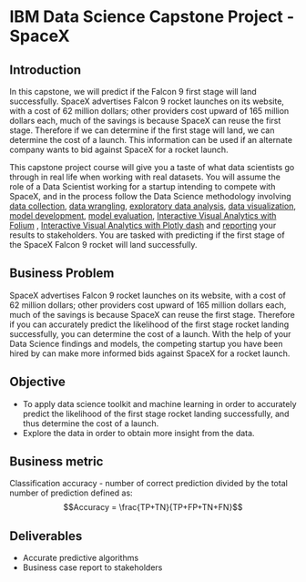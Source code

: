 # IBM Data Science Capstone Project - SpaceX

## Introduction

In this capstone, we will predict if the Falcon 9 first stage will land successfully. SpaceX advertises Falcon 9 rocket launches on its website, with a cost of 62 million dollars; other providers cost upward of 165 million dollars each, much of the savings is because SpaceX can reuse the first stage. Therefore if we can determine if the first stage will land, we can determine the cost of a launch. This information can be used if an alternate company wants to bid against SpaceX for a rocket launch. 

This capstone project course will give you a taste of what data scientists go through in real life when working with real datasets. You will assume the role of a Data Scientist working for a startup intending to compete with SpaceX, and in the process follow the Data Science methodology involving [data collection](https://github.com/srushtishimpi/IBM-Data-Science-Capstone-SpaceX/blob/main/1_spacex_Data_Collection_API.ipynb), [data wrangling](https://github.com/srushtishimpi/IBM-Data-Science-Capstone-SpaceX/blob/main/3_spacex_Data_Wrangling.ipynb), [exploratory data analysis](https://github.com/srushtishimpi/IBM-Data-Science-Capstone-SpaceX/blob/main/4_SpaceX_EDA_with_SQL.ipynb), [data visualization](https://github.com/srushtishimpi/IBM-Data-Science-Capstone-SpaceX/blob/main/5_SpaceX_EDA_with_Visualization.ipynb), [model development](https://github.com/chuksoo/IBM-Data-Science-Capstone-SpaceX/blob/main/Machine%20Learning%20Prediction.ipynb), [model evaluation](https://github.com/srushtishimpi/IBM-Data-Science-Capstone-SpaceX/blob/main/7_SpaceX_Machine%20Learning%20Prediction_Part_5.ipynb), [Interactive Visual Analytics with Folium](https://github.com/srushtishimpi/IBM-Data-Science-Capstone-SpaceX/blob/main/6_SpaceX_Interactive_Visual_Analytics_with_Folium%20lab.ipynb) , [Interactive Visual Analytics with Plotly dash](https://github.com/srushtishimpi/IBM-Data-Science-Capstone-SpaceX/blob/main/spacex_dash_app.py) and [reporting]() your results to stakeholders. You are tasked with predicting if the first stage of the SpaceX Falcon 9 rocket will land successfully. 

## Business Problem
SpaceX advertises Falcon 9 rocket launches on its website, with a cost of 62 million dollars; other providers cost upward of 165 million dollars each, much of the savings is because SpaceX can reuse the first stage. Therefore if you can accurately predict the likelihood of the first stage rocket landing successfully, you can determine the cost of a launch. With the help of your Data Science findings and models, the competing startup you have been hired by can make more informed bids against SpaceX for a rocket launch. 

## Objective
- To apply data science toolkit and machine learning in order to accurately predict the likelihood of the first stage rocket landing successfully, and thus determine the cost of a launch.
- Explore the data in order to obtain more insight from the data.

## Business metric
Classification accuracy - number of correct prediction divided by the total number of prediction defined as:
$$Accuracy = \frac{TP+TN}{TP+FP+TN+FN}$$


## Deliverables
- Accurate predictive algorithms
- Business case report to stakeholders
